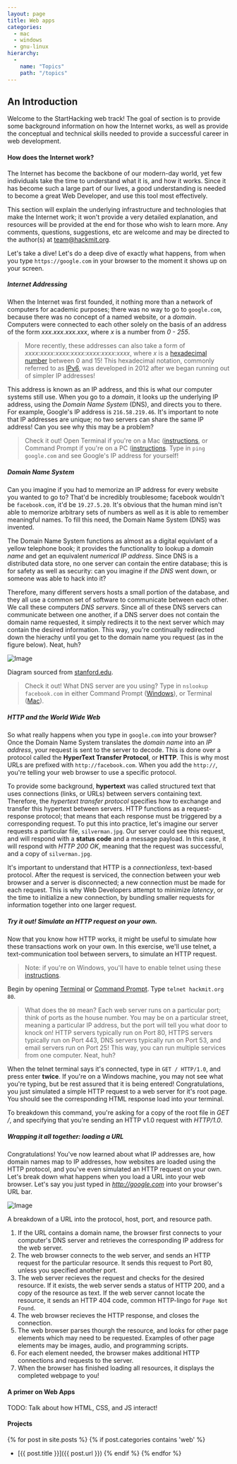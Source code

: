 ```yaml
---
layout: page
title: Web apps
categories:
  - mac
  - windows
  - gnu-linux
hierarchy:
  -
    name: "Topics"
    path: "/topics"
---
```



## An Introduction 

Welcome to the StartHacking web track! The goal of section is to provide some background information on how the Internet works, as well as provide the conceptual and technical skills needed to provide a successful career in web development.


#### How does the Internet work? 

The Internet has become the backbone of our modern-day world, yet few individuals take the time to understand what it is, and how it works. Since it has become such a large part of our lives, a good understanding is needed to become a great Web Developer, and use this tool most effectively.

This section will explain the underlying infrastructure and technologies that make the Internet work; it won't provide a very detailed explanation, and resources will be provided at the end for those who wish to learn more. Any comments, questions, suggestions, etc are welcome and may be directed to the author(s) at [team@hackmit.org](mailto:team@hackmit.org).

Let's take a dive! Let's do a deep dive of exactly what happens, from when you type `https://google.com` in your browser to the moment it shows up on your screen.  

##### Internet Addressing

When the Internet was first founded, it nothing more than a network of computers for academic purposes; there was no way to go to `google.com`, because there was no concept of a named website, or a *domain*. Computers were connected to each other solely on the basis of an address of the form *xxx.xxx.xxx.xxx*, where *x* is a number from *0 - 255*.

> More recently, these addresses can also take a form of *xxxx:xxxx:xxxx:xxxx:xxxx:xxxx:xxxx*, where *x* is a [hexadecimal number](https://en.wikipedia.org/wiki/Hexadecimal) between 0 and 15! This hexadecimal notation, commonly referred to as [IPv6](https://en.wikipedia.org/wiki/IPv6), was developed in 2012 after we began running out of simpler IP addresses! 

This address is known as an IP address, and this is what our computer systems still use. When you go to a *domain*, it looks up the underlying IP address, using the *Domain Name System* (DNS), and directs you to there. For example, Google's IP address is `216.58.219.46`. It's important to note that IP addresses are unique; no two servers can share the same IP address! Can you see why this may be a problem?

> Check it out! Open Terminal if you're on a Mac ([instructions][ins-m], or Command Prompt if you're on a PC ([instructions][ins-w]. Type in `ping google.com` and see Google's IP address for yourself! 

##### Domain Name System 

Can you imagine if you had to memorize an IP address for every website you wanted to go to? That'd be incredibly troublesome; facebook wouldn't be `facebook.com`, it'd be `19.27.5.20`. It's obvious that the human mind isn't able to memorize arbitrary sets of numbers as well as it is able to remember meaningful names. To fill this need, the Domain Name System (DNS) was invented.

The Domain Name System functions as almost as a digital equivlant of a yellow telephone book; it provides the functionality to lookup a *domain name* and get an equivalent *numerical IP address*. Since DNS is a distributed data store, no one server can contain the entire database; this is for safety as well as security: can you imagine if *the DNS* went down, or someone was able to hack into it? 

Therefore, many different servers hosts a small portion of the database, and they all use a common set of software to communicate between each other. We call these computers *DNS servers*. Since all of these DNS servers can communicate between one another, if a DNS server does not contain the domain name requested, it simply redirects it to the next server which may contain the desired information. This way, you're continually redirected down the hierachy until you get to the domain name you request (as in the figure below). Neat, huh?

![Image](https://web.stanford.edu/class/msande91si/www-spr04/readings/week1/InternetWhitepaper_files/ruswp_diag6.gif)

Diagram sourced from [stanford.edu](stanford.edu).

> Check it out! What DNS server are you using? Type in `nslookup facebook.com` in either Command Prompt ([Windows][ins-w]), or Terminal ([Mac][ins-m]).

##### HTTP and the World Wide Web

So what really happens when you type in `google.com` into your browser? Once the Domain Name System translates the *domain name* into an *IP address*, your request is sent to the server to decode. This is done over a protocol called the **HyperText Transfer Protocol**, or **HTTP**. This is why most URLs are prefixed with `http://facebook.com`. When you add the `http://`, you're telling your web browser to use a specific protocol. 

To provide some background, **hypertext** was called structured text that uses connections (links, or URLs) between servers containing text. Therefore, the *hypertext transfer protocol* specifies how to exchange and transfer this hypertext between servers. HTTP functions as a request-response protocol; that means that each response must be triggered by a corresponding request. To put this into practice, let's imagine our server requests a particular file, `silverman.jpg`. Our server could see this request, and will respond with a **status code** and a message payload. In this case, it will respond with *HTTP 200 OK*, meaning that the request was successful, and a copy of `silverman.jpg`. 
 
It's important to understand that HTTP is a *connectionless*, text-based protocol. After the request is serviced, the connection between your web browser and a server is disconnected; a new connection must be made for each request. This is why Web Developers attempt to minimize *latency*, or the time to initialize a new connection, by bundling smaller requests for information together into one larger request. 

##### Try it out! Simulate an HTTP request on your own.

Now that you know how HTTP works, it might be useful to simulate how these transactions work on your own. In this exercise, we'll use telnet, a text-communication tool between servers, to simulate an HTTP request.

> Note: if you're on Windows, you'll have to enable telnet using these [instructions](https://kb.ctera.com/article/how-to-open-a-telnet-session-on-windows-7-or-windows-8-os-16.html).

Begin by opening [Terminal][ins-m] or [Command Prompt][ins-w]. Type `telnet hackmit.org 80`.  

> What does the `80` mean? Each web server runs on a particular port; think of ports as the house number. You may be on a particular street, meaning a particular IP address, but the port will tell you what door to knock on! HTTP servers typically run on Port 80, HTTPS servers typically run on Port 443, DNS servers typically run on Port 53, and email servers run on Port 25! This way, you can run multiple services from one computer. Neat, huh?

When the telnet terminal says it's connected, type in `GET / HTTP/1.0`, and press enter **twice**. If you're on a Windows machine, you may not see what you're typing, but be rest assured that it is being entered! Congratulations, you just simulated a simple HTTP request to a web server for it's root page. You should see the corresponding HTML response load into your terminal. 

To breakdown this command, you're asking for a copy of the root file in *GET /*, and specifying that you're sending an HTTP v1.0 request with *HTTP/1.0*. 

##### Wrapping it all together: loading a URL 

Congratulations! You've now learned about what IP addresses are, how domain names map to IP addresses, how websites are loaded using the HTTP protocol, and you've even simulated an HTTP request on your own. Let's break down what happens when you load a URL into your web browser. Let's say you just typed in *http://google.com* into your browser's URL bar.

![Image](https://cdn.tutsplus.com/net/authors/jeremymcpeak/http1-url-structure.png)

A breakdown of a URL into the protocol, host, port, and resource path.

1. If the URL contains a domain name, the browser first connects to your computer's DNS server and retrieves the corresponding IP address for the web server.
2. The web browser connects to the web server, and sends an HTTP request for the particular resource. It sends this request to Port 80, unless you specified another port. 
3. The web server recieves the request and checks for the desired resource. If it exists, the web server sends a status of HTTP 200, and a copy of the resource as text. If the web server cannot locate the resource, it sends an HTTP 404 code, common HTTP-lingo for `Page Not Found`.
4. The web browser recieves the HTTP response, and closes the connection.
5. The web browser parses thourgh the resource, and looks for other page elements which may need to be requested. Examples of other page elements may be images, audio, and programming scripts.
6. For each element needed, the browser makes additional HTTP connections and requests to the server.
7. When the browser has finished loading all resources, it displays the completed webpage to you!

#### A primer on Web Apps

TODO: Talk about how HTML, CSS, and JS interact!

#### Projects

{% for post in site.posts %}
    {% if post.categories contains 'web' %}
* [{{ post.title }}]({{ post.url }})
    {% endif %}
{% endfor %}

[node-mac]: https://treehouse.github.io/installation-guides/mac/node-mac.html
[node-windows]: http://blog.teamtreehouse.com/install-node-js-npm-windows
[ins-m]: https://www.wikihow.com/Open-a-Terminal-Window-in-Mac
[ins-w]: https://www.wikihow.com/Open-the-Command-Prompt-in-Windows
